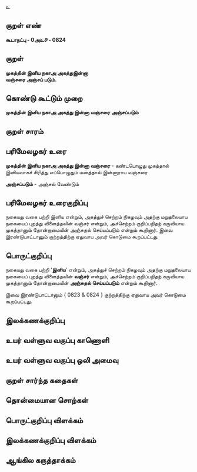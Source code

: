 உ

## குறள் எண் 

**கூடாநட்பு - 0அஉ௪ - 0824**

## குறள் 

**முகத்தின் இனிய நகாஅ அகத்துஇன்னா  
வஞ்சரை அஞ்சப் படும்.**

## கொண்டு கூட்டும் முறை

**முகத்தின் இனிய நகாஅ அகத்து இன்னா வஞ்சரை அஞ்சப்படும்** 

## குறள் சாரம் 


## பரிமேலழகர் உரை

**முகத்தின் இனிய நகாஅ அகத்து இன்னா வஞ்சரை** - கண்டபொழுது முகத்தால் இனியவாகச் சிரித்து எப்பொழுதும் மனத்தால் இன்னாராய வஞ்சரை  

**அஞ்சப்படும்** - அஞ்சல் வேண்டும்

## பரிமேலழகர் உரைகுறிப்பு   

நகையது வகை பற்றி இனிய என்றும், அகத்துச் செற்றம் நிகழவும் அதற்கு மறுதலையாய நகையைப் புறத்து விளைத்தலின் வஞ்சர் என்றும், அச்செற்றம் குறிப்பறிதற் கருவியாய முகத்தானும் தோன்றாமையின் அஞ்சுதல் செய்யப்படும் என்றும் கூறினார். இவை இரண்டுபாட்டானும் குற்றத்திற்கு ஏதுவாய அவர் கொடுமை கூறப்பட்டது.

## பொருட்குறிப்பு 

நகையது வகை பற்றி '**இனிய**' என்றும், அகத்துச் செற்றம் நிகழவும் அதற்கு மறுதலையாய நகையைப் புறத்து விளைத்தலின் **வஞ்சர்** என்றும், அச்செற்றம் குறிப்பறிதற் கருவியாய முகத்தானும் தோன்றாமையின் **அஞ்சுதல் செய்யப்படும்** என்றும் கூறினார். 

இவை இரண்டுபாட்டானும் { 0823 & 0824 } குற்றத்திற்கு ஏதுவாய அவர் கொடுமை கூறப்பட்டது.

## இலக்கணக்குறிப்பு  


## உயர் வள்ளுவ வகுப்பு காணொளி


## உயர் வள்ளுவ வகுப்பு ஒலி அமைவு 

 
## குறள் சார்ந்த கதைகள் 


## தொன்மையான சொற்கள்


## பொருட்குறிப்பு விளக்கம்


## இலக்கணக்குறிப்பு விளக்கம்


## ஆங்கில கருத்தாக்கம் 


